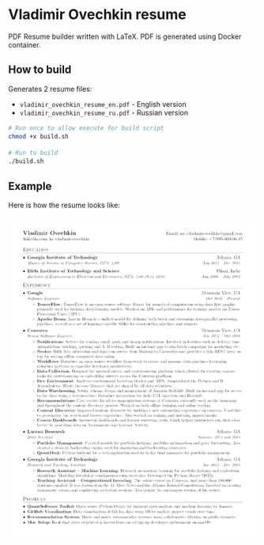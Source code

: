 # Vladimir Ovechkin resume

PDF Resume builder written with LaTeX. PDF is generated using Docker container.

## How to build

Generates 2 resume files:
- `vladimir_ovechkin_resume_en.pdf` - English version
- `vladimir_ovechkin_resume_ru.pdf` - Russian version

```sh
# Run once to allow execute for build script
chmod +x build.sh

# Run to build
./build.sh
```

## Example

Here is how the resume looks like:

![Resume](./vladimir_ovechkin_resume_en.png)
